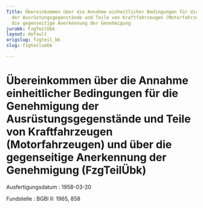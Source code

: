 ```yaml
---
Title: Übereinkommen über die Annahme einheitlicher Bedingungen für die Genehmigung
  der Ausrüstungsgegenstände und Teile von Kraftfahrzeugen (Motorfahrzeugen) und über
  die gegenseitige Anerkennung der Genehmigung
jurabk: FzgTeilÜbk
layout: default
origslug: fzgteil_bk
slug: fzgteiluebk

---
```


# Übereinkommen über die Annahme einheitlicher Bedingungen für die Genehmigung der Ausrüstungsgegenstände und Teile von Kraftfahrzeugen (Motorfahrzeugen) und über die gegenseitige Anerkennung der Genehmigung (FzgTeilÜbk)

Ausfertigungsdatum
:   1958-03-20

Fundstelle
:   BGBl II: 1965, 858

